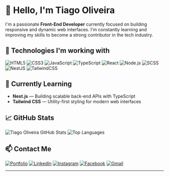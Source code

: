 # 👋 Hello, I'm Tiago Oliveira

I'm a passionate **Front-End Developer** currently focused on building responsive and dynamic web interfaces. I'm constantly learning and improving my skills to become a strong contributor in the tech industry.

## 🚀 Technologies I'm working with

![HTML5](https://img.shields.io/badge/HTML5-E34F26?style=for-the-badge&logo=html5&logoColor=white)
![CSS3](https://img.shields.io/badge/CSS3-1572B6?style=for-the-badge&logo=css3&logoColor=white)
![JavaScript](https://img.shields.io/badge/JavaScript-F7DF1E?style=for-the-badge&logo=javascript&logoColor=black)
![TypeScript](https://img.shields.io/badge/TypeScript-3178C6?style=for-the-badge&logo=typescript&logoColor=white)
![React](https://img.shields.io/badge/React-61DAFB?style=for-the-badge&logo=react&logoColor=black)
![Node.js](https://img.shields.io/badge/Node.js-339933?style=for-the-badge&logo=node.js&logoColor=white)
![SCSS](https://img.shields.io/badge/SCSS-CC6699?style=for-the-badge&logo=sass&logoColor=white)
![NestJS](https://img.shields.io/badge/NestJS-E0234E?style=for-the-badge&logo=nestjs&logoColor=white)
![TailwindCSS](https://img.shields.io/badge/TailwindCSS-38B2AC?style=for-the-badge&logo=tailwind-css&logoColor=white)

## 🧪 Currently Learning

- **Nest.js** — Building scalable back-end APIs with TypeScript
- **Tailwind CSS** — Utility-first styling for modern web interfaces

## 📈 GitHub Stats

![Tiago Oliveira GitHub Stats](https://github-readme-stats.vercel.app/api?username=Tiagliveira&show_icons=true&theme=radical)
![Top Languages](https://github-readme-stats.vercel.app/api/top-langs/?username=Tiagliveira&layout=compact&theme=radical)

## 📫 Contact Me

[![Portfolio](https://img.shields.io/badge/Portfólio-000000?style=for-the-badge&logo=githubpages&logoColor=white)](https://tiagliveira.github.io/portfoliodevto/)
[![LinkedIn](https://img.shields.io/badge/LinkedIn-0077B5?style=for-the-badge&logo=linkedin&logoColor=white)](https://www.linkedin.com/in/tiagoliveira-)
[![Instagram](https://img.shields.io/badge/Instagram-E4405F?style=for-the-badge&logo=instagram&logoColor=white)](https://www.instagram.com/thi_liveira007)
[![Facebook](https://img.shields.io/badge/Facebook-1877F2?style=for-the-badge&logo=facebook&logoColor=white)](https://www.facebook.com/tiago.oliveira.247502)
[![Gmail](https://img.shields.io/badge/Gmail-D14836?style=for-the-badge&logo=gmail&logoColor=white)](mailto:tiagliveira92@gmail.com)

---




 
